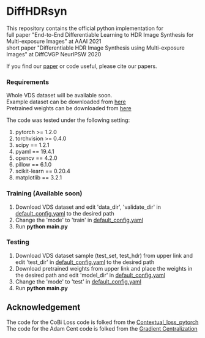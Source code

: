 # DiffHDRsyn
This repository contains the official python implementation for  
full paper "End-to-End Differentiable Learning to HDR Image Synthesis for Multi-exposure Images" at AAAI 2021  
short paper "Differentiable HDR Image Synthesis using Multi-exposure Images" at DiffCVGP NeurIPSW 2020

If you find our [paper](https://arxiv.org/abs/2006.15833) or code useful, please cite our papers.

### Requirements
Whole VDS dataset will be available soon.  
Example dataset can be downloaded from [here](https://drive.google.com/drive/folders/163wy8VVxWJze4l5cPIXEM4fko_Q3x6y8?usp=sharing)  
Pretrained weights can be downloaded from [here](https://drive.google.com/drive/folders/1inzZWbBTlOJTuqJODHvOhNSg-o60LyWs?usp=sharing)

The code was tested under the following setting:
  1. pytorch >= 1.2.0
  2. torchvision >= 0.4.0
  3. scipy == 1.2.1
  4. pyaml == 19.4.1
  5. opencv == 4.2.0
  6. pillow == 6.1.0
  7. scikit-learn == 0.20.4
  8. matplotlib == 3.2.1

### Training (Available soon)
1. Download VDS dataset and edit 'data_dir', 'validate_dir' in [default_config.yaml](https://github.com/JungHeeKim29/DiffHDRsyn/blob/main/default_config.yaml) to the desired path  
2. Change the 'mode' to 'train' in [default_config.yaml](https://github.com/JungHeeKim29/DiffHDRsyn/blob/main/default_config.yaml)
3. Run **python main.py**

### Testing
1. Download VDS dataset sample (test_set, test_hdr) from upper link and edit 'test_dir' in [default_config.yaml](https://github.com/JungHeeKim29/DiffHDRsyn/blob/main/default_config.yaml) to the desired path  
2. Download pretrained weights from upper link and place the weights in the desired path and edit 'model_dir' in [default_config.yaml](https://github.com/JungHeeKim29/DiffHDRsyn/blob/main/default_config.yaml)  
3. Change the 'mode' to 'test' in [default_config.yaml](https://github.com/JungHeeKim29/DiffHDRsyn/blob/main/default_config.yaml)
4. Run **python main.py**

## Acknowledgement

The code for the CoBi Loss code is folked from the [Contextual_loss_pytorch](https://github.com/S-aiueo32/contextual_loss_pytorch)  
The code for the Adam Cent code is folked from the [Gradient Centralization](https://github.com/Yonghongwei/Gradient-Centralization)
